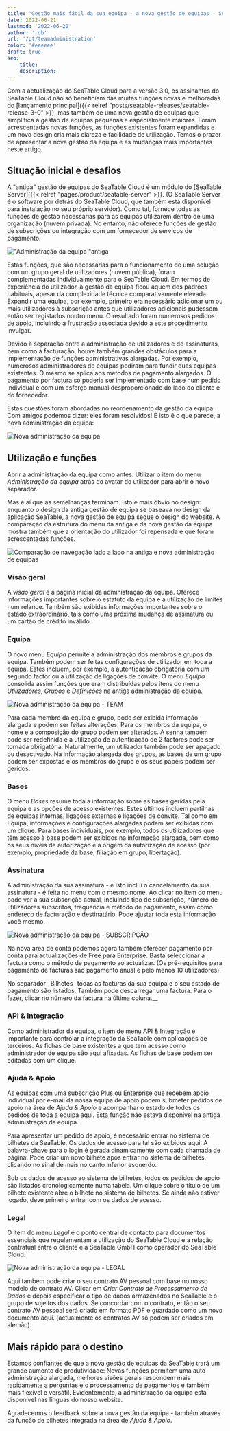 ```yaml
---
title: 'Gestão mais fácil da sua equipa - a nova gestão de equipas - SeaTable'
date: 2022-06-21
lastmod: '2022-06-20'
author: 'rdb'
url: '/pt/teamadministration'
color: '#eeeeee'
draft: true
seo:
    title:
    description:
---
```


Com a actualização do SeaTable Cloud para a versão 3.0, os assinantes do SeaTable Cloud não só beneficiam das muitas funções novas e melhoradas do [lançamento principal]({{< relref "posts/seatable-releases/seatable-release-3-0" >}}, mas também de uma nova gestão de equipas que simplifica a gestão de equipas pequenas e especialmente maiores. Foram acrescentadas novas funções, as funções existentes foram expandidas e um novo design cria mais clareza e facilidade de utilização. Temos o prazer de apresentar a nova gestão da equipa e as mudanças mais importantes neste artigo.

## Situação inicial e desafios

A "antiga" gestão de equipas do SeaTable Cloud é um módulo do [SeaTable Server]({{< relref "pages/product/seatable-server" >}}. (O SeaTable Server é o software por detrás do SeaTable Cloud, que também está disponível para instalação no seu próprio servidor). Como tal, fornece todas as funções de gestão necessárias para as equipas utilizarem dentro de uma organização (nuvem privada). No entanto, não oferece funções de gestão de subscrições ou integração com um fornecedor de serviços de pagamento.

!["Administração da equipa "antiga](https://seatable.io/wp-content/uploads/2022/06/TeamAdministration_old.png)

Estas funções, que são necessárias para o funcionamento de uma solução com um grupo geral de utilizadores (nuvem pública), foram complementadas individualmente para o SeaTable Cloud. Em termos de experiência do utilizador, a gestão da equipa ficou aquém dos padrões habituais, apesar da complexidade técnica comparativamente elevada. Expandir uma equipa, por exemplo, primeiro era necessário adicionar um ou mais utilizadores à subscrição antes que utilizadores adicionais pudessem então ser registados noutro menu. O resultado foram numerosos pedidos de apoio, incluindo a frustração associada devido a este procedimento invulgar.

Devido à separação entre a administração de utilizadores e de assinaturas, bem como à facturação, houve também grandes obstáculos para a implementação de funções administrativas alargadas. Por exemplo, numerosos administradores de equipas pediram para fundir duas equipas existentes. O mesmo se aplica aos métodos de pagamento alargados. O pagamento por factura só poderia ser implementado com base num pedido individual e com um esforço manual desproporcionado do lado do cliente e do fornecedor.

Estas questões foram abordadas no reordenamento da gestão da equipa. Com amigos podemos dizer: eles foram resolvidos! E isto é o que parece, a nova administração da equipa:

![Nova administração da equipa](https://seatable.io/wp-content/uploads/2022/06/TeamAdministration_Overview_.png)

## Utilização e funções

Abrir a administração da equipa como antes: Utilizar o item do menu _Administração da equipa_ atrás do avatar do utilizador para abrir o novo separador.

Mas é aí que as semelhanças terminam. Isto é mais óbvio no design: enquanto o design da antiga gestão de equipa se baseava no design da aplicação SeaTable, a nova gestão de equipa segue o design do website. A comparação da estrutura do menu da antiga e da nova gestão da equipa mostra também que a orientação do utilizador foi repensada e que foram acrescentadas funções.

![Comparação de navegação lado a lado na antiga e nova administração de equipas](https://seatable.io/wp-content/uploads/2022/06/Teamverwaltung_Navigation.png)

### Visão geral

A _visão geral_ é a página inicial da administração da equipa. Oferece informações importantes sobre o estatuto da equipa e a utilização de limites num relance. Também são exibidas informações importantes sobre o estado extraordinário, tais como uma próxima mudança de assinatura ou um cartão de crédito inválido.

### Equipa

O novo menu _Equipa_ permite a administração dos membros e grupos da equipa. Também podem ser feitas configurações de utilizador em toda a equipa. Estes incluem, por exemplo, a autenticação obrigatória com um segundo factor ou a utilização de ligações de convite. O menu _Equipa_ consolida assim funções que eram distribuídas pelos itens do menu _Utilizadores_, _Grupos_ e _Definições_ na antiga administração da equipa.

![Nova administração da equipa - TEAM](https://seatable.io/wp-content/uploads/2022/06/TeamAdministration_Team.png)

Para cada membro da equipa e grupo, pode ser exibida informação alargada e podem ser feitas alterações. Para os membros da equipa, o nome e a composição do grupo podem ser alterados. A senha também pode ser redefinida e a utilização de autenticação de 2 factores pode ser tornada obrigatória. Naturalmente, um utilizador também pode ser apagado ou desactivado. Na informação alargada dos grupos, as bases de um grupo podem ser expostas e os membros do grupo e os seus papéis podem ser geridos.

### Bases

O menu _Bases_ resume toda a informação sobre as bases geridas pela equipa e as opções de acesso existentes. Estes últimos incluem partilhas de equipas internas, ligações externas e ligações de convite. Tal como em Equipa, informações e configurações alargadas podem ser exibidas com um clique. Para bases individuais, por exemplo, todos os utilizadores que têm acesso à base podem ser exibidos na informação alargada, bem como os seus níveis de autorização e a origem da autorização de acesso (por exemplo, propriedade da base, filiação em grupo, libertação).

### Assinatura

A administração da sua assinatura - e isto inclui o cancelamento da sua assinatura - é feita no menu com o mesmo nome. Ao clicar no item do menu pode ver a sua subscrição actual, incluindo tipo de subscrição, número de utilizadores subscritos, frequência e método de pagamento, assim como endereço de facturação e destinatário. Pode ajustar toda esta informação você mesmo.

![Nova administração da equipa - SUBSCRIPÇÃO](https://seatable.io/wp-content/uploads/2022/06/subscription-and-invoices.png)

Na nova área de conta podemos agora também oferecer pagamento por conta para actualizações de Free para Enterprise. Basta seleccionar a factura como o método de pagamento ao actualizar. (Os pré-requisitos para pagamento de facturas são pagamento anual e pelo menos 10 utilizadores).

No separador \_Bilhetes \_todas as facturas da sua equipa e o seu estado de pagamento são listados. Também pode descarregar uma factura. Para o fazer, clicar no número da factura na última coluna.\_\_

### API & Integração

Como administrador da equipa, o item de menu API & Integração é importante para controlar a integração da SeaTable com aplicações de terceiros. As fichas de base existentes a que tem acesso como administrador de equipa são aqui afixadas. As fichas de base podem ser editadas com um clique.

### Ajuda & Apoio

As equipas com uma subscrição Plus ou Enterprise que recebem apoio individual por e-mail da nossa equipa de apoio podem submeter pedidos de apoio na área de _Ajuda & Apoio_ e acompanhar o estado de todos os pedidos de toda a equipa aqui. Esta função não estava disponível na antiga administração da equipa.

Para apresentar um pedido de apoio, é necessário entrar no sistema de bilhetes da SeaTable. Os dados de acesso para tal são exibidos aqui. A palavra-chave para o login é gerada dinamicamente com cada chamada de página. Pode criar um novo bilhete após entrar no sistema de bilhetes, clicando no sinal de mais no canto inferior esquerdo.

Sob os dados de acesso ao sistema de bilhetes, todos os pedidos de apoio são listados cronologicamente numa tabela. Um clique sobre o título de um bilhete existente abre o bilhete no sistema de bilhetes. Se ainda não estiver logado, deve primeiro entrar com os dados de acesso.

### Legal

O item do menu _Legal_ é o ponto central de contacto para documentos essenciais que regulamentam a utilização do SeaTable Cloud e a relação contratual entre o cliente e a SeaTable GmbH como operador do SeaTable Cloud.

![Nova administração da equipa - LEGAL](https://seatable.io/wp-content/uploads/2022/06/TeamAdministration_Legal.png)

Aqui também pode criar o seu contrato AV pessoal com base no nosso modelo de contrato AV. Clicar em _Criar Contrato de Processamento de Dados_ e depois especificar o tipo de dados armazenados no SeaTable e o grupo de sujeitos dos dados. Se concordar com o contrato, então o seu contrato AV pessoal será criado em formato PDF e guardado como um novo documento aqui. (actualmente os contratos AV só podem ser criados em alemão).

## Mais rápido para o destino

Estamos confiantes de que a nova gestão de equipas da SeaTable trará um grande aumento de produtividade: Novas funções permitem uma auto-administração alargada, melhores visões gerais respondem mais rapidamente a perguntas e o processamento de pagamentos é também mais flexível e versátil. Evidentemente, a administração da equipa está disponível nas línguas do nosso website.

Agradecemos o feedback sobre a nova gestão da equipa - também através da função de bilhetes integrada na área de _Ajuda & Apoio_.
